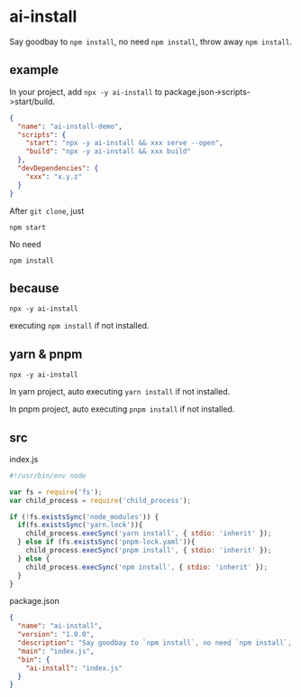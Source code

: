 # ai-install
Say goodbay to `npm install`, no need `npm install`, throw away `npm install`.
## example
In your project, add `npx -y ai-install` to package.json->scripts->start/build.
```json
{
  "name": "ai-install-demo",
  "scripts": {
    "start": "npx -y ai-install && xxx serve --open",
    "build": "npx -y ai-install && xxx build"
  },
  "devDependencies": {
    "xxx": "x.y.z"
  }
}
```
After `git clone`, just
```shell
npm start 
```
No need
```shell
npm install
```
## because
```shell
npx -y ai-install
```
executing `npm install` if not installed.
## yarn & pnpm
```shell
npx -y ai-install
```
In yarn project, auto executing `yarn install` if not installed.

In pnpm project, auto executing `pnpm install` if not installed.
## src
index.js
```js
#!/usr/bin/env node

var fs = require('fs');
var child_process = require('child_process');

if (!fs.existsSync('node_modules')) {
  if(fs.existsSync('yarn.lock')){
    child_process.execSync('yarn install', { stdio: 'inherit' });
  } else if (fs.existsSync('pnpm-lock.yaml')){
    child_process.execSync('pnpm install', { stdio: 'inherit' });
  } else {
    child_process.execSync('npm install', { stdio: 'inherit' });
  }
}
```
package.json
```json
{
  "name": "ai-install",
  "version": "1.0.0",
  "description": "Say goodbay to `npm install`, no need `npm install`, throw away `npm install`.",
  "main": "index.js",
  "bin": {
    "ai-install": "index.js"
  }
}
```
